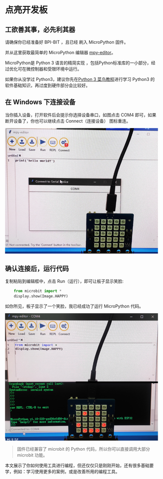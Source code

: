 点亮开发板
============

工欲善其事，必先利其器
---------------------


请确保你已经准备好 BPI-BIT ，且已经 刷入 MicroPython 固件。

并从这里获取最简单的 MicroPython 编辑器 [mpy-editor](https://github.com/BPI-STEAM/mpy-editor)。

MicroPython是 Python 3 语言的精简实现 ，包括Python标准库的一小部分，经过优化可在微控制器和受限环境中运行。

如果你从没学过 Python3，建议你先在[Python 3 菜鸟教程](https://www.runoob.com/python3/python3-tutorial.html)进行学习 Python3 的软件基础知识，再过度到硬件部分会比较好。


在 Windows 下连接设备
---------------------

当你插入设备，打开软件后会提示你选择设备串口，如图点击 COM4 即可，如果断开设备了，你也可以继续点击 Connect（连接设备） 图标重连。

![](../../assets/micropython/basic/simple_use/ready.png)

确认连接后，运行代码
--------------------

复制粘贴到编辑框中，点击 Run（运行），即可让板子显示笑脸:

```python
    from microbit import *
    display.show(Image.HAPPY)
```
如你所见，板子显示了一个笑脸，我已经成功了运行 MicroPython 代码。

![](../../assets/micropython/basic/simple_use/display.png)


> 固件已经兼容了 microbit 的 Python 代码，所以你可以直接调用大部分 microbit 功能。

本文展示了你如何使用工具进行编程，但还仅仅只是刚刚开始，还有很多基础要学，例如：学习使用更多的案例，或是改善所用的编程工具。